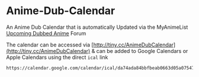 # Anime-Dub-Calendar
 An Anime Dub Calendar that is automatically Updated via the MyAnimeList [Upcoming Dubbed Anime](https://myanimelist.net/forum/?topicid=1692966) Forum

The calendar can be accessed via [http://tiny.cc/AnimeDubCalendar](http://tiny.cc/AnimeDubCalendar) & can be added to Google Calendars or Apple Calendars using the direct `ical` link 
```
https://calendar.google.com/calendar/ical/da74ada84bbfbeab0663d05a075477d47b3967997862c4ddd16cbfc637790f9a%40group.calendar.google.com/public/basic.ics
```
